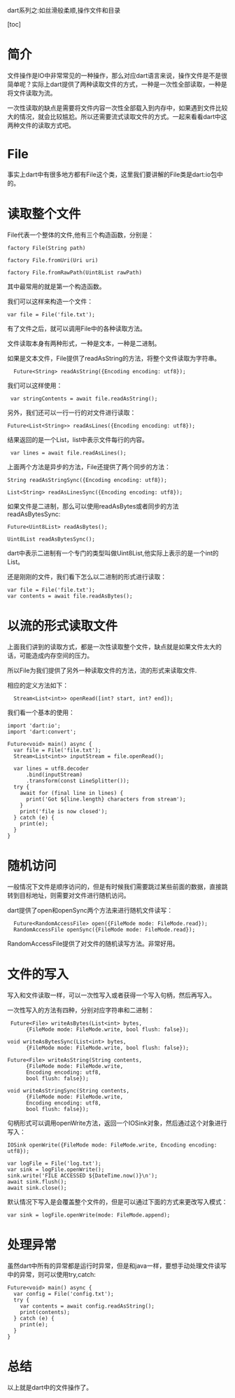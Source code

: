 dart系列之:如丝滑般柔顺,操作文件和目录

[toc]

# 简介

文件操作是IO中非常常见的一种操作，那么对应dart语言来说，操作文件是不是很简单呢？实际上dart提供了两种读取文件的方式，一种是一次性全部读取，一种是将文件读取为流。

一次性读取的缺点是需要将文件内容一次性全部载入到内存中，如果遇到文件比较大的情况，就会比较尴尬。所以还需要流式读取文件的方式。一起来看看dart中这两种文件的读取方式吧。

# File

事实上dart中有很多地方都有File这个类，这里我们要讲解的File类是dart:io包中的。

# 读取整个文件

File代表一个整体的文件,他有三个构造函数，分别是：

```
factory File(String path) 

factory File.fromUri(Uri uri)

factory File.fromRawPath(Uint8List rawPath)
```

其中最常用的就是第一个构造函数。

我们可以这样来构造一个文件：

```
var file = File('file.txt');
```

有了文件之后，就可以调用File中的各种读取方法。

文件读取本身有两种形式，一种是文本，一种是二进制。

如果是文本文件，File提供了readAsString的方法，将整个文件读取为字符串。

```
  Future<String> readAsString({Encoding encoding: utf8});
```

我们可以这样使用：

```
 var stringContents = await file.readAsString();
```

另外，我们还可以一行一行的对文件进行读取：

```
Future<List<String>> readAsLines({Encoding encoding: utf8});
```

结果返回的是一个List，list中表示文件每行的内容。

```
 var lines = await file.readAsLines();
```

上面两个方法是异步的方法，File还提供了两个同步的方法：

```
String readAsStringSync({Encoding encoding: utf8});

List<String> readAsLinesSync({Encoding encoding: utf8});
```

如果文件是二进制，那么可以使用readAsBytes或者同步的方法readAsBytesSync:

```
Future<Uint8List> readAsBytes();

Uint8List readAsBytesSync();
```

dart中表示二进制有一个专门的类型叫做Uint8List,他实际上表示的是一个int的List。

还是刚刚的文件，我们看下怎么以二进制的形式进行读取：

```
var file = File('file.txt');
var contents = await file.readAsBytes();
```

# 以流的形式读取文件

上面我们讲到的读取方式，都是一次性读取整个文件，缺点就是如果文件太大的话，可能造成内存空间的压力。

所以File为我们提供了另外一种读取文件的方法，流的形式来读取文件.

相应的定义方法如下：

```
  Stream<List<int>> openRead([int? start, int? end]);
```

我们看一个基本的使用：

```
import 'dart:io';
import 'dart:convert';

Future<void> main() async {
  var file = File('file.txt');
  Stream<List<int>> inputStream = file.openRead();

  var lines = utf8.decoder
      .bind(inputStream)
      .transform(const LineSplitter());
  try {
    await for (final line in lines) {
      print('Got ${line.length} characters from stream');
    }
    print('file is now closed');
  } catch (e) {
    print(e);
  }
}
```

# 随机访问

一般情况下文件是顺序访问的，但是有时候我们需要跳过某些前面的数据，直接跳转到目标地址，则需要对文件进行随机访问。

dart提供了open和openSync两个方法来进行随机文件读写：

```
  Future<RandomAccessFile> open({FileMode mode: FileMode.read});
  RandomAccessFile openSync({FileMode mode: FileMode.read});
```

RandomAccessFile提供了对文件的随机读写方法。非常好用。

# 文件的写入

写入和文件读取一样，可以一次性写入或者获得一个写入句柄，然后再写入。

一次性写入的方法有四种，分别对应字符串和二进制：

```
 Future<File> writeAsBytes(List<int> bytes,
      {FileMode mode: FileMode.write, bool flush: false});

void writeAsBytesSync(List<int> bytes,
      {FileMode mode: FileMode.write, bool flush: false});

Future<File> writeAsString(String contents,
      {FileMode mode: FileMode.write,
      Encoding encoding: utf8,
      bool flush: false});

void writeAsStringSync(String contents,
      {FileMode mode: FileMode.write,
      Encoding encoding: utf8,
      bool flush: false});
```

句柄形式可以调用openWrite方法，返回一个IOSink对象，然后通过这个对象进行写入：

```
IOSink openWrite({FileMode mode: FileMode.write, Encoding encoding: utf8});
```

```
var logFile = File('log.txt');
var sink = logFile.openWrite();
sink.write('FILE ACCESSED ${DateTime.now()}\n');
await sink.flush();
await sink.close();
```

默认情况下写入是会覆盖整个文件的，但是可以通过下面的方式来更改写入模式：

```
var sink = logFile.openWrite(mode: FileMode.append);
```

# 处理异常

虽然dart中所有的异常都是运行时异常，但是和java一样，要想手动处理文件读写中的异常，则可以使用try,catch:

```
Future<void> main() async {
  var config = File('config.txt');
  try {
    var contents = await config.readAsString();
    print(contents);
  } catch (e) {
    print(e);
  }
}
```

# 总结

以上就是dart中的文件操作了。










